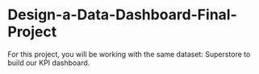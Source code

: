 # Design-a-Data-Dashboard-Final-Project
For this project, you will be working with the same dataset: Superstore to build our KPI dashboard.
